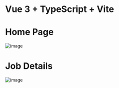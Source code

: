 # Vue 3 + TypeScript + Vite
# Home Page
![image](https://github.com/user-attachments/assets/66922190-db9e-42e7-ad7e-b2366137acc7)

# Job Details
![image](https://github.com/user-attachments/assets/84abd9e4-7d49-49ca-a056-7df514ed3954)
